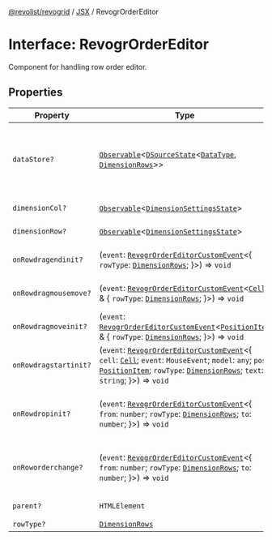 [@revolist/revogrid](README.md) / [JSX](Namespace.JSX.md) / RevogrOrderEditor

# Interface: RevogrOrderEditor

Component for handling row order editor.

## Properties

| Property | Type | Description | Defined in |
| ------ | ------ | ------ | ------ |
| `dataStore?` | [`Observable`](TypeAlias.Observable.md)\<[`DSourceState`](TypeAlias.DSourceState.md)\<[`DataType`](TypeAlias.DataType.md), [`DimensionRows`](TypeAlias.DimensionRows.md)\>\> | Static stores, not expected to change during component lifetime | [src/components.d.ts:1954](https://github.com/revolist/revogrid/blob/339b58d64f0e4822db63d040318421d77ef85671/src/components.d.ts#L1954) |
| `dimensionCol?` | [`Observable`](TypeAlias.Observable.md)\<[`DimensionSettingsState`](Interface.DimensionSettingsState.md)\> | Dimension settings X | [src/components.d.ts:1958](https://github.com/revolist/revogrid/blob/339b58d64f0e4822db63d040318421d77ef85671/src/components.d.ts#L1958) |
| `dimensionRow?` | [`Observable`](TypeAlias.Observable.md)\<[`DimensionSettingsState`](Interface.DimensionSettingsState.md)\> | Dimension settings Y | [src/components.d.ts:1962](https://github.com/revolist/revogrid/blob/339b58d64f0e4822db63d040318421d77ef85671/src/components.d.ts#L1962) |
| `onRowdragendinit?` | (`event`: [`RevogrOrderEditorCustomEvent`](Interface.RevogrOrderEditorCustomEvent.md)\<\{ `rowType`: [`DimensionRows`](TypeAlias.DimensionRows.md); \}\>) => `void` | Row drag ended started | [src/components.d.ts:1966](https://github.com/revolist/revogrid/blob/339b58d64f0e4822db63d040318421d77ef85671/src/components.d.ts#L1966) |
| `onRowdragmousemove?` | (`event`: [`RevogrOrderEditorCustomEvent`](Interface.RevogrOrderEditorCustomEvent.md)\<[`Cell`](Interface.Cell.md) & \{ `rowType`: [`DimensionRows`](TypeAlias.DimensionRows.md); \}\>) => `void` | Row mouse move started | [src/components.d.ts:1970](https://github.com/revolist/revogrid/blob/339b58d64f0e4822db63d040318421d77ef85671/src/components.d.ts#L1970) |
| `onRowdragmoveinit?` | (`event`: [`RevogrOrderEditorCustomEvent`](Interface.RevogrOrderEditorCustomEvent.md)\<[`PositionItem`](Interface.PositionItem.md) & \{ `rowType`: [`DimensionRows`](TypeAlias.DimensionRows.md); \}\>) => `void` | Row move started | [src/components.d.ts:1974](https://github.com/revolist/revogrid/blob/339b58d64f0e4822db63d040318421d77ef85671/src/components.d.ts#L1974) |
| `onRowdragstartinit?` | (`event`: [`RevogrOrderEditorCustomEvent`](Interface.RevogrOrderEditorCustomEvent.md)\<\{ `cell`: [`Cell`](Interface.Cell.md); `event`: `MouseEvent`; `model`: `any`; `pos`: [`PositionItem`](Interface.PositionItem.md); `rowType`: [`DimensionRows`](TypeAlias.DimensionRows.md); `text`: `string`; \}\>) => `void` | Row drag started | [src/components.d.ts:1978](https://github.com/revolist/revogrid/blob/339b58d64f0e4822db63d040318421d77ef85671/src/components.d.ts#L1978) |
| `onRowdropinit?` | (`event`: [`RevogrOrderEditorCustomEvent`](Interface.RevogrOrderEditorCustomEvent.md)\<\{ `from`: `number`; `rowType`: [`DimensionRows`](TypeAlias.DimensionRows.md); `to`: `number`; \}\>) => `void` | Row dragged, new range ready to be applied | [src/components.d.ts:1989](https://github.com/revolist/revogrid/blob/339b58d64f0e4822db63d040318421d77ef85671/src/components.d.ts#L1989) |
| `onRoworderchange?` | (`event`: [`RevogrOrderEditorCustomEvent`](Interface.RevogrOrderEditorCustomEvent.md)\<\{ `from`: `number`; `rowType`: [`DimensionRows`](TypeAlias.DimensionRows.md); `to`: `number`; \}\>) => `void` | Row drag ended finished. Time to apply data | [src/components.d.ts:1997](https://github.com/revolist/revogrid/blob/339b58d64f0e4822db63d040318421d77ef85671/src/components.d.ts#L1997) |
| `parent?` | `HTMLElement` | Parent element | [src/components.d.ts:2005](https://github.com/revolist/revogrid/blob/339b58d64f0e4822db63d040318421d77ef85671/src/components.d.ts#L2005) |
| `rowType?` | [`DimensionRows`](TypeAlias.DimensionRows.md) | - | [src/components.d.ts:2006](https://github.com/revolist/revogrid/blob/339b58d64f0e4822db63d040318421d77ef85671/src/components.d.ts#L2006) |

